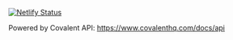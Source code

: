 [![Netlify Status](https://api.netlify.com/api/v1/badges/5cff3eda-bc37-4923-a087-a7892eeeff17/deploy-status)](https://app.netlify.com/sites/onemillionwallets/deploys)

Powered by Covalent API: https://www.covalenthq.com/docs/api